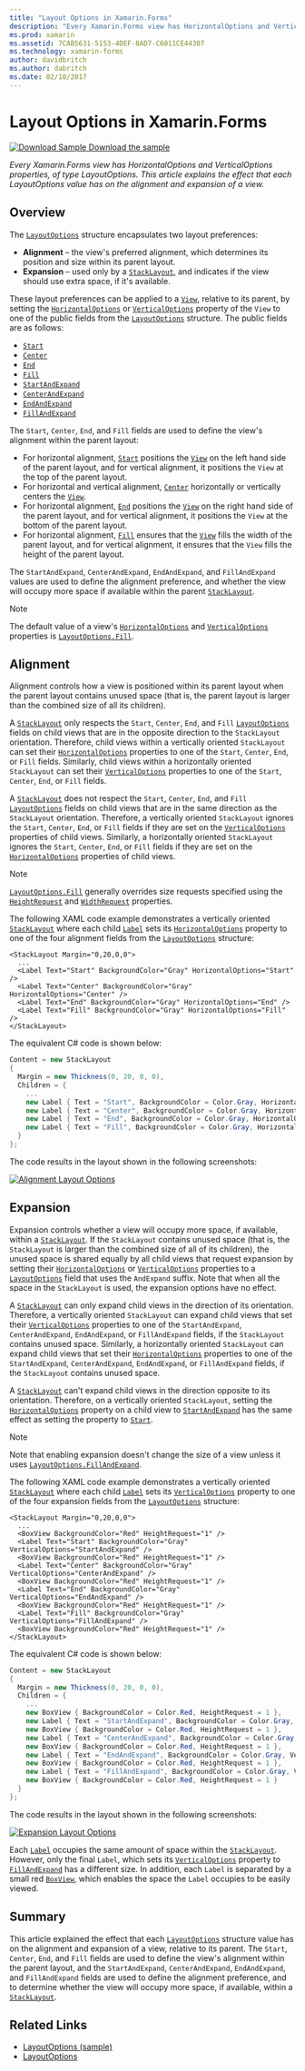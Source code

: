 ```yaml
---
title: "Layout Options in Xamarin.Forms"
description: "Every Xamarin.Forms view has HorizontalOptions and VerticalOptions properties, of type LayoutOptions. This article explains the effect that each LayoutOptions value has on the alignment and expansion of a view."
ms.prod: xamarin
ms.assetid: 7CAB5631-5153-4DEF-8AD7-C6011CE44307
ms.technology: xamarin-forms
author: davidbritch
ms.author: dabritch
ms.date: 02/10/2017
---
```


# Layout Options in Xamarin.Forms

[![Download Sample](~/media/shared/download.png) Download the sample](https://developer.xamarin.com/samples/xamarin-forms/UserInterface/LayoutOptions/)

_Every Xamarin.Forms view has HorizontalOptions and VerticalOptions properties, of type LayoutOptions. This article explains the effect that each LayoutOptions value has on the alignment and expansion of a view._

## Overview

The [`LayoutOptions`](xref:Xamarin.Forms.LayoutOptions) structure encapsulates two layout preferences:

- **Alignment** – the view's preferred alignment, which determines its position and size within its parent layout.
- **Expansion** – used only by a [`StackLayout`](xref:Xamarin.Forms.StackLayout), and indicates if the view should use extra space, if it's available.

These layout preferences can be applied to a [`View`](xref:Xamarin.Forms.View), relative to its parent, by setting the [`HorizontalOptions`](xref:Xamarin.Forms.View.HorizontalOptions) or [`VerticalOptions`](xref:Xamarin.Forms.View.VerticalOptions) property of the `View` to one of the public fields from the [`LayoutOptions`](xref:Xamarin.Forms.LayoutOptions) structure. The public fields are as follows:

- [`Start`](xref:Xamarin.Forms.LayoutOptions.Start)
- [`Center`](xref:Xamarin.Forms.LayoutOptions.Center)
- [`End`](xref:Xamarin.Forms.LayoutOptions.End)
- [`Fill`](xref:Xamarin.Forms.LayoutOptions.Fill)
- [`StartAndExpand`](xref:Xamarin.Forms.LayoutOptions.StartAndExpand)
- [`CenterAndExpand`](xref:Xamarin.Forms.LayoutOptions.CenterAndExpand)
- [`EndAndExpand`](xref:Xamarin.Forms.LayoutOptions.EndAndExpand)
- [`FillAndExpand`](xref:Xamarin.Forms.LayoutOptions.FillAndExpand)

The `Start`, `Center`, `End`, and `Fill` fields are used to define the view's alignment within the parent layout:

- For horizontal alignment, [`Start`](xref:Xamarin.Forms.LayoutOptions.Start) positions the [`View`](xref:Xamarin.Forms.View) on the left hand side of the parent layout, and for vertical alignment, it positions the `View` at the top of the parent layout.
- For horizontal and vertical alignment, [`Center`](xref:Xamarin.Forms.LayoutOptions.Center) horizontally or vertically centers the [`View`](xref:Xamarin.Forms.View).
- For horizontal alignment, [`End`](xref:Xamarin.Forms.LayoutOptions.End) positions the [`View`](xref:Xamarin.Forms.View) on the right hand side of the parent layout, and for vertical alignment, it positions the `View` at the bottom of the parent layout.
- For horizontal alignment, [`Fill`](xref:Xamarin.Forms.LayoutOptions.Fill) ensures that the [`View`](xref:Xamarin.Forms.View) fills the width of the parent layout, and for vertical alignment, it ensures that the `View` fills the height of the parent layout.

The `StartAndExpand`, `CenterAndExpand`, `EndAndExpand`, and `FillAndExpand` values are used to define the alignment preference, and whether the view will occupy more space if available within the parent [`StackLayout`](xref:Xamarin.Forms.StackLayout).

> [!NOTE]
> The default value of a view's [`HorizontalOptions`](xref:Xamarin.Forms.View.HorizontalOptions) and [`VerticalOptions`](xref:Xamarin.Forms.View.VerticalOptions) properties is [`LayoutOptions.Fill`](xref:Xamarin.Forms.LayoutOptions.Fill).

<a name="alignment" />

## Alignment

Alignment controls how a view is positioned within its parent layout when the parent layout contains unused space (that is, the parent layout is larger than the combined size of all its children).

A [`StackLayout`](xref:Xamarin.Forms.StackLayout) only respects the `Start`, `Center`, `End`, and `Fill` [`LayoutOptions`](xref:Xamarin.Forms.LayoutOptions) fields on child views that are in the opposite direction to the `StackLayout` orientation. Therefore, child views within a vertically oriented `StackLayout` can set their [`HorizontalOptions`](xref:Xamarin.Forms.View.HorizontalOptions) properties to one of the `Start`, `Center`, `End`, or `Fill` fields. Similarly, child views within a horizontally oriented `StackLayout` can set their [`VerticalOptions`](xref:Xamarin.Forms.View.VerticalOptions) properties to one of the `Start`, `Center`, `End`, or `Fill` fields.

A [`StackLayout`](xref:Xamarin.Forms.StackLayout) does not respect the `Start`, `Center`, `End`, and `Fill` [`LayoutOptions`](xref:Xamarin.Forms.LayoutOptions) fields on child views that are in the same direction as the `StackLayout` orientation. Therefore, a vertically oriented `StackLayout` ignores the `Start`, `Center`, `End`, or `Fill` fields if they are set on the [`VerticalOptions`](xref:Xamarin.Forms.View.VerticalOptions) properties of child views. Similarly, a horizontally oriented `StackLayout` ignores the `Start`, `Center`, `End`, or `Fill` fields if they are set on the [`HorizontalOptions`](xref:Xamarin.Forms.View.HorizontalOptions) properties of child views.

> [!NOTE]
> [`LayoutOptions.Fill`](xref:Xamarin.Forms.LayoutOptions.Fill) generally overrides size requests specified using the  [`HeightRequest`](xref:Xamarin.Forms.VisualElement.HeightRequest) and [`WidthRequest`](xref:Xamarin.Forms.VisualElement.WidthRequest) properties.

The following XAML code example demonstrates a vertically oriented [`StackLayout`](xref:Xamarin.Forms.StackLayout) where each child [`Label`](xref:Xamarin.Forms.Label) sets its [`HorizontalOptions`](xref:Xamarin.Forms.View.HorizontalOptions) property to one of the four alignment fields from the [`LayoutOptions`](xref:Xamarin.Forms.LayoutOptions) structure:

```xaml
<StackLayout Margin="0,20,0,0">
  ...
  <Label Text="Start" BackgroundColor="Gray" HorizontalOptions="Start" />
  <Label Text="Center" BackgroundColor="Gray" HorizontalOptions="Center" />
  <Label Text="End" BackgroundColor="Gray" HorizontalOptions="End" />
  <Label Text="Fill" BackgroundColor="Gray" HorizontalOptions="Fill" />
</StackLayout>
```

The equivalent C# code is shown below:

```csharp
Content = new StackLayout
{
  Margin = new Thickness(0, 20, 0, 0),
  Children = {
    ...
    new Label { Text = "Start", BackgroundColor = Color.Gray, HorizontalOptions = LayoutOptions.Start },
    new Label { Text = "Center", BackgroundColor = Color.Gray, HorizontalOptions = LayoutOptions.Center },
    new Label { Text = "End", BackgroundColor = Color.Gray, HorizontalOptions = LayoutOptions.End },
    new Label { Text = "Fill", BackgroundColor = Color.Gray, HorizontalOptions = LayoutOptions.Fill }
  }
};
```

The code results in the layout shown in the following screenshots:

[![](layout-options-images/alignment.png "Alignment Layout Options")](layout-options-images/alignment-large.png#lightbox "Alignment Layout Options")

<a name="expansion" />

## Expansion

Expansion controls whether a view will occupy more space, if available, within a [`StackLayout`](xref:Xamarin.Forms.StackLayout). If the `StackLayout` contains unused space (that is, the `StackLayout` is larger than the combined size of all of its children), the unused space is shared equally by all child views that request expansion by setting their [`HorizontalOptions`](xref:Xamarin.Forms.View.HorizontalOptions) or [`VerticalOptions`](xref:Xamarin.Forms.View.VerticalOptions) properties to a [`LayoutOptions`](xref:Xamarin.Forms.LayoutOptions) field that uses the `AndExpand` suffix. Note that when all the space in the `StackLayout` is used, the expansion options have no effect.

A [`StackLayout`](xref:Xamarin.Forms.StackLayout) can only expand child views in the direction of its orientation. Therefore, a vertically oriented `StackLayout` can expand child views that set their [`VerticalOptions`](xref:Xamarin.Forms.View.VerticalOptions) properties to one of the `StartAndExpand`, `CenterAndExpand`, `EndAndExpand`, or `FillAndExpand` fields, if the `StackLayout` contains unused space. Similarly, a horizontally oriented `StackLayout` can expand child views that set their [`HorizontalOptions`](xref:Xamarin.Forms.View.HorizontalOptions) properties to one of the `StartAndExpand`, `CenterAndExpand`, `EndAndExpand`, or `FillAndExpand` fields, if the `StackLayout` contains unused space.

A [`StackLayout`](xref:Xamarin.Forms.StackLayout) can't expand child views in the direction opposite to its orientation. Therefore, on a vertically oriented `StackLayout`, setting the [`HorizontalOptions`](xref:Xamarin.Forms.View.HorizontalOptions) property on a child view to [`StartAndExpand`](xref:Xamarin.Forms.LayoutOptions.StartAndExpand) has the same effect as setting the property to [`Start`](xref:Xamarin.Forms.LayoutOptions.Start).

> [!NOTE]
> Note that enabling expansion doesn't change the size of a view unless it uses [`LayoutOptions.FillAndExpand`](xref:Xamarin.Forms.LayoutOptions.FillAndExpand).

The following XAML code example demonstrates a vertically oriented [`StackLayout`](xref:Xamarin.Forms.StackLayout) where each child [`Label`](xref:Xamarin.Forms.Label) sets its [`VerticalOptions`](xref:Xamarin.Forms.View.VerticalOptions) property to one of the four expansion fields from the [`LayoutOptions`](xref:Xamarin.Forms.LayoutOptions) structure:

```xaml
<StackLayout Margin="0,20,0,0">
  ...
  <BoxView BackgroundColor="Red" HeightRequest="1" />
  <Label Text="Start" BackgroundColor="Gray" VerticalOptions="StartAndExpand" />
  <BoxView BackgroundColor="Red" HeightRequest="1" />
  <Label Text="Center" BackgroundColor="Gray" VerticalOptions="CenterAndExpand" />
  <BoxView BackgroundColor="Red" HeightRequest="1" />
  <Label Text="End" BackgroundColor="Gray" VerticalOptions="EndAndExpand" />
  <BoxView BackgroundColor="Red" HeightRequest="1" />
  <Label Text="Fill" BackgroundColor="Gray" VerticalOptions="FillAndExpand" />
  <BoxView BackgroundColor="Red" HeightRequest="1" />
</StackLayout>
```

The equivalent C# code is shown below:

```csharp
Content = new StackLayout
{
  Margin = new Thickness(0, 20, 0, 0),
  Children = {
    ...
    new BoxView { BackgroundColor = Color.Red, HeightRequest = 1 },
    new Label { Text = "StartAndExpand", BackgroundColor = Color.Gray, VerticalOptions = LayoutOptions.StartAndExpand },
    new BoxView { BackgroundColor = Color.Red, HeightRequest = 1 },
    new Label { Text = "CenterAndExpand", BackgroundColor = Color.Gray, VerticalOptions = LayoutOptions.CenterAndExpand },
    new BoxView { BackgroundColor = Color.Red, HeightRequest = 1 },
    new Label { Text = "EndAndExpand", BackgroundColor = Color.Gray, VerticalOptions = LayoutOptions.EndAndExpand },
    new BoxView { BackgroundColor = Color.Red, HeightRequest = 1 },
    new Label { Text = "FillAndExpand", BackgroundColor = Color.Gray, VerticalOptions = LayoutOptions.FillAndExpand },
    new BoxView { BackgroundColor = Color.Red, HeightRequest = 1 }
  }
};
```

The code results in the layout shown in the following screenshots:

[![](layout-options-images/expansion.png "Expansion Layout Options")](layout-options-images/expansion-large.png#lightbox "Expansion Layout Options")

Each [`Label`](xref:Xamarin.Forms.Label) occupies the same amount of space within the [`StackLayout`](xref:Xamarin.Forms.StackLayout). However, only the final `Label`, which sets its [`VerticalOptions`](xref:Xamarin.Forms.View.VerticalOptions) property to [`FillAndExpand`](xref:Xamarin.Forms.LayoutOptions.FillAndExpand) has a different size. In addition, each `Label` is separated by a small red [`BoxView`](xref:Xamarin.Forms.BoxView), which enables the space the `Label` occupies to be easily viewed.

## Summary

This article explained the effect that each [`LayoutOptions`](xref:Xamarin.Forms.LayoutOptions) structure value has on the alignment and expansion of a view, relative to its parent. The `Start`, `Center`, `End`, and `Fill` fields are used to define the view's alignment within the parent layout, and the `StartAndExpand`, `CenterAndExpand`, `EndAndExpand`, and `FillAndExpand` fields are used to define the alignment preference, and to determine whether the view will occupy more space, if available, within a [`StackLayout`](xref:Xamarin.Forms.StackLayout).



## Related Links

- [LayoutOptions (sample)](https://developer.xamarin.com/samples/xamarin-forms/UserInterface/LayoutOptions/)
- [LayoutOptions](xref:Xamarin.Forms.LayoutOptions)

